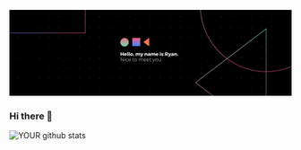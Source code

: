 ![Banner](https://github.com/ryanmadlener/ryanmadlener/blob/master/banner.png)

### Hi there 👋


![YOUR github stats](https://github-readme-stats.vercel.app/api?username=ryanmadlener)

<!--
**ryanmadlener/ryanmadlener** is a ✨ _special_ ✨ repository because its `README.md` (this file) appears on your GitHub profile.

Here are some ideas to get you started:

- 🔭 I’m currently working on ...
- 🌱 I’m currently learning ...
- 👯 I’m looking to collaborate on ...
- 🤔 I’m looking for help with ...
- 💬 Ask me about ...
- 📫 How to reach me: ...
- 😄 Pronouns: ...
- ⚡ Fun fact: ...
-->
